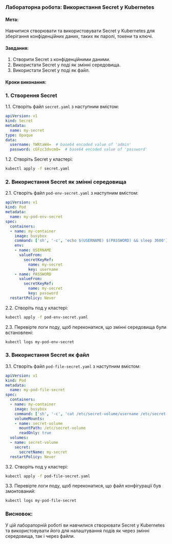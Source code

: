### Лабораторна робота: Використання Secret у Kubernetes

#### Мета:
Навчитися створювати та використовувати Secret у Kubernetes для зберігання конфіденційних даних, таких як паролі, токени та ключі.

#### Завдання:
1. Створити Secret з конфіденційними даними.
2. Використати Secret у поді як змінні середовища.
3. Використати Secret у поді як файл.

#### Кроки виконання:

### 1. Створення Secret

1.1. Створіть файл `secret.yaml` з наступним вмістом:

```yaml
apiVersion: v1
kind: Secret
metadata:
  name: my-secret
type: Opaque
data:
  username: YWRtaW4=  # base64 encoded value of 'admin'
  password: cGFzc3dvcmQ=  # base64 encoded value of 'password'
```

1.2. Створіть Secret у кластері:

```sh
kubectl apply -f secret.yaml
```

### 2. Використання Secret як змінні середовища

2.1. Створіть файл `pod-env-secret.yaml` з наступним вмістом:

```yaml
apiVersion: v1
kind: Pod
metadata:
  name: my-pod-env-secret
spec:
  containers:
  - name: my-container
    image: busybox
    command: ['sh', '-c', 'echo $(USERNAME) $(PASSWORD) && sleep 3600']
    env:
    - name: USERNAME
      valueFrom:
        secretKeyRef:
          name: my-secret
          key: username
    - name: PASSWORD
      valueFrom:
        secretKeyRef:
          name: my-secret
          key: password
  restartPolicy: Never
```

2.2. Створіть под у кластері:

```sh
kubectl apply -f pod-env-secret.yaml
```

2.3. Перевірте логи поду, щоб переконатися, що змінні середовища були встановлені:

```sh
kubectl logs my-pod-env-secret
```

### 3. Використання Secret як файл

3.1. Створіть файл `pod-file-secret.yaml` з наступним вмістом:

```yaml
apiVersion: v1
kind: Pod
metadata:
  name: my-pod-file-secret
spec:
  containers:
  - name: my-container
    image: busybox
    command: ['sh', '-c', 'cat /etc/secret-volume/username /etc/secret-volume/password && sleep 3600']
    volumeMounts:
    - name: secret-volume
      mountPath: /etc/secret-volume
      readOnly: true
  volumes:
  - name: secret-volume
    secret:
      secretName: my-secret
  restartPolicy: Never
```

3.2. Створіть под у кластері:

```sh
kubectl apply -f pod-file-secret.yaml
```

3.3. Перевірте логи поду, щоб переконатися, що файл конфігурації був змонтований:

```sh
kubectl logs my-pod-file-secret
```

### Висновок:
У цій лабораторній роботі ви навчилися створювати Secret у Kubernetes та використовувати його для налаштування подів як через змінні середовища, так і через файли.